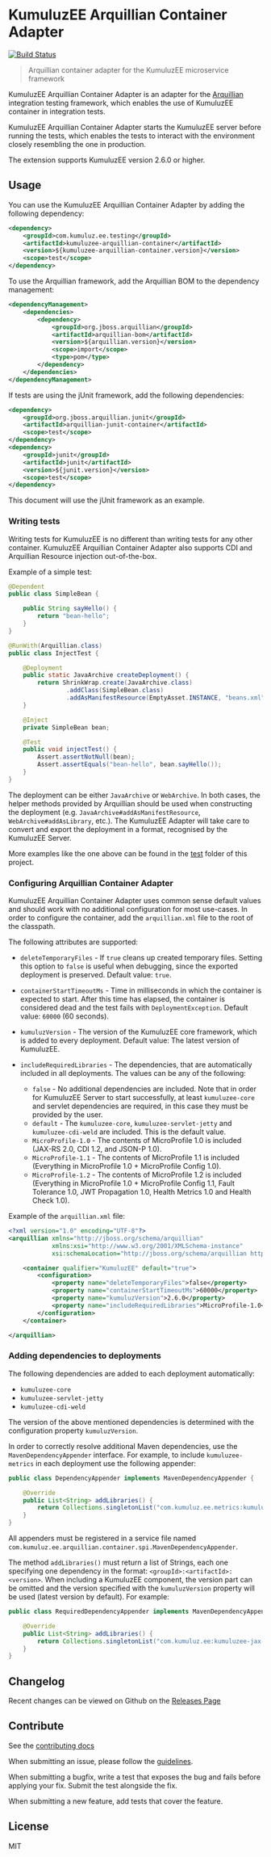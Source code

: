 # KumuluzEE Arquillian Container Adapter
[![Build Status](https://img.shields.io/travis/kumuluz/kumuluzee-testing/master.svg?style=flat)](https://travis-ci.org/kumuluz/kumuluzee-testing)

> Arquillian container adapter for the KumuluzEE microservice framework

KumuluzEE Arquillian Container Adapter is an adapter for the [Arquillian](http://arquillian.org/) integration testing framework,
which enables the use of KumuluzEE container in integration tests.

KumuluzEE Arquillian Container Adapter starts the KumuluzEE server before running the tests, which enables the tests to interact with
the environment closely resembling the one in production.

The extension supports KumuluzEE version 2.6.0 or higher.

## Usage

You can use the KumuluzEE Arquillian Container Adapter by adding the following dependency:
```xml
<dependency>
    <groupId>com.kumuluz.ee.testing</groupId>
    <artifactId>kumuluzee-arquillian-container</artifactId>
    <version>${kumuluzee-arquillian-container.version}</version>
    <scope>test</scope>
</dependency>
```

To use the Arquillian framework, add the Arquillian BOM to the dependency management:

```xml
<dependencyManagement>
    <dependencies>
        <dependency>
            <groupId>org.jboss.arquillian</groupId>
            <artifactId>arquillian-bom</artifactId>
            <version>${arquillian.version}</version>
            <scope>import</scope>
            <type>pom</type>
        </dependency>
    </dependencies>
</dependencyManagement>
```

If tests are using the jUnit framework, add the following dependencies:
```xml
<dependency>
    <groupId>org.jboss.arquillian.junit</groupId>
    <artifactId>arquillian-junit-container</artifactId>
    <scope>test</scope>
</dependency>
<dependency>
    <groupId>junit</groupId>
    <artifactId>junit</artifactId>
    <version>${junit.version}</version>
    <scope>test</scope>
</dependency>
```

This document will use the jUnit framework as an example.

### Writing tests 

Writing tests for KumuluzEE is no different than writing tests for any other container. KumuluzEE Arquillian Container
Adapter also supports CDI and Arquillian Resource injection out-of-the-box.

Example of a simple test:

```java
@Dependent
public class SimpleBean {

    public String sayHello() {
        return "bean-hello";
    }
}
```

```java
@RunWith(Arquillian.class)
public class InjectTest {

    @Deployment
    public static JavaArchive createDeployment() {
        return ShrinkWrap.create(JavaArchive.class)
                .addClass(SimpleBean.class)
                .addAsManifestResource(EmptyAsset.INSTANCE, "beans.xml");
    }

    @Inject
    private SimpleBean bean;

    @Test
    public void injectTest() {
        Assert.assertNotNull(bean);
        Assert.assertEquals("bean-hello", bean.sayHello());
    }
}
```

The deployment can be either `JavaArchive` or `WebArchive`. In both cases, the helper methods provided by Arquillian
should be used when constructing the deployment (e.g. `JavaArchive#addAsManifestResource`, `WebArchive#addAsLibrary`,
etc.). The KumuluzEE Adapter will take care to convert and export the deployment in a format, recognised by the
KumuluzEE Server.

More examples like the one above can be found in the
[test](https://github.com/kumuluz/kumuluzee-testing/tree/master/kumuluzee-arquillian-container/src/test/java/com/kumuluz/ee/testing/arquillian)
folder of this project.

### Configuring Arquillian Container Adapter

KumuluzEE Arquillian Container Adapter uses common sense default values and should work with no additional configuration for most
use-cases. In order to configure the container, add the `arquillian.xml` file to the root of the classpath.

The following attributes are supported:

- `deleteTemporaryFiles` - If `true` cleans up created temporary files. Setting this option to `false` is useful when
  debugging, since the exported deployment is preserved. Default value: `true`.
- `containerStartTimeoutMs` - Time in milliseconds in which the container is expected to start. After this time has
  elapsed, the container is considered dead and the test fails with `DeploymentException`.
  Default value: `60000` (60 seconds).
- `kumuluzVersion` - The version of the KumuluzEE core framework, which is added to every deployment.
  Default value: The latest version of KumuluzEE.
- `includeRequiredLibraries` - The dependencies, that are automatically included in all deployments. The values can be
  any of the following:
  
  - `false` - No additional dependencies are included. Note that in order for KumuluzEE Server to start successfully,
  at least `kumuluzee-core` and servlet dependencies are required, in this case they must be provided by the user.
  - `default` - The `kumuluzee-core`, `kumuluzee-servlet-jetty` and `kumuluzee-cdi-weld` are included. This is the
  default value.
  - `MicroProfile-1.0` - The contents of MicroProfile 1.0 is included (JAX-RS 2.0, CDI 1.2, and JSON-P 1.0).
  - `MicroProfile-1.1` - The contents of MicroProfile 1.1 is included (Everything in MicroProfile 1.0 +
  MicroProfile Config 1.0).
  - `MicroProfile-1.2` - The contents of MicroProfile 1.2 is included (Everything in MicroProfile 1.0 +
  MicroProfile Config 1.1, Fault Tolerance 1.0, JWT Propagation 1.0, Health Metrics 1.0 and Health Check 1.0).

Example of the `arquillian.xml` file:

```xml
<?xml version="1.0" encoding="UTF-8"?>
<arquillian xmlns="http://jboss.org/schema/arquillian"
            xmlns:xsi="http://www.w3.org/2001/XMLSchema-instance"
            xsi:schemaLocation="http://jboss.org/schema/arquillian http://www.jboss.org/schema/arquillian/arquillian_1_0.xsd">

    <container qualifier="KumuluzEE" default="true">
        <configuration>
            <property name="deleteTemporaryFiles">false</property>
            <property name="containerStartTimeoutMs">60000</property>
            <property name="kumuluzVersion">2.6.0</property>
            <property name="includeRequiredLibraries">MicroProfile-1.0</property>
        </configuration>
    </container>

</arquillian>
```

### Adding dependencies to deployments

The following dependencies are added to each deployment automatically:

- `kumuluzee-core`
- `kumuluzee-servlet-jetty`
- `kumuluzee-cdi-weld`

The version of the above mentioned dependencies is determined with the configuration property `kumuluzVersion`.

In order to correctly resolve additional Maven dependencies, use the `MavenDependencyAppender` interface.
For example, to include `kumuluzee-metrics` in each deployment use the following appender:

```java
public class DependencyAppender implements MavenDependencyAppender {

    @Override
    public List<String> addLibraries() {
        return Collections.singletonList("com.kumuluz.ee.metrics:kumuluzee-metrics-core:1.0.0");
    }
}
```

All appenders must be registered in a service file named
`com.kumuluz.ee.arquillian.container.spi.MavenDependencyAppender`.

The method `addLibraries()` must return a list of Strings, each one specifying one dependency in the
format: `<groupId>:<artifactId>:<version>`. When including a KumuluzEE component, the version part can be omitted and
the version specified with the `kumuluzVersion` property will be used (latest version by default). For example:

```java
public class RequiredDependencyAppender implements MavenDependencyAppender {

    @Override
    public List<String> addLibraries() {
        return Collections.singletonList("com.kumuluz.ee:kumuluzee-jax-rs-jersey:");
    }
}
```

## Changelog

Recent changes can be viewed on Github on the [Releases Page](https://github.com/kumuluz/kumuluzee-testing/releases)

## Contribute

See the [contributing docs](https://github.com/kumuluz/kumuluzee-testing/blob/master/CONTRIBUTING.md)

When submitting an issue, please follow the 
[guidelines](https://github.com/kumuluz/kumuluzee-testing/blob/master/CONTRIBUTING.md#bugs).

When submitting a bugfix, write a test that exposes the bug and fails before applying your fix. Submit the test alongside the fix.

When submitting a new feature, add tests that cover the feature.

## License

MIT